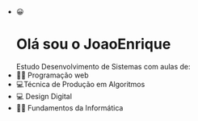 

- 😀 <h1>Olá sou o JoaoEnrique</h1>
Estudo Desenvolvimento de Sistemas com aulas de:
- 👨‍💻 Programação web
- 💻Técnica de Produção em Algoritmos
- 💻 Design Digital
- 👨‍💻 Fundamentos da Informática

<!---
JoaoEnrique/JoaoEnrique is a ✨ special ✨ repository because its `README.md` (this file) appears on your GitHub profile.
You can click the Preview link to take a look at your changes.
--->
